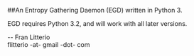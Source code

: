 ##An Entropy Gathering Daemon (EGD) written in Python 3.

EGD requires Python 3.2, and will work with all later versions.

--
Fran Litterio<br>
flitterio -at- gmail -dot- com
